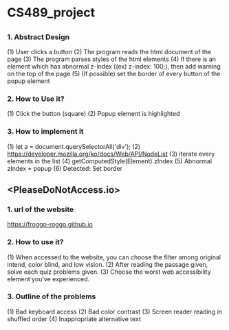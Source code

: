 # CS489_project

## <Popup Detector>

### 1. Abstract Design
(1) User clicks a button
(2) The program reads the html document of the page
(3) The program parses styles of the html elements
(4) If there is an element which has abnormal z-index ((ex) z-index: 100;), then add warning on the top of the page
(5) (If possible) set the border of every button of the popup element

### 2. How to Use it?
(1) Click the button (square)
(2) Popup element is highlighted

### 3. How to implement it
(1) let a = document.querySelectorAll('div');
(2) https://developer.mozilla.org/ko/docs/Web/API/NodeList
(3) iterate every elements in the list
(4) getComputedStyle(Element).zIndex
(5) Abnormal zIndex = popup
(6) Detected: Set border

## <PleaseDoNotAccess.io>

### 1. url of the website
https://froggo-roggo.github.io

### 2. How to use it?
(1) When accessed to the website, you can choose the filter among original intend, color blind, and low vision.
(2) After reading the passage given, solve each quiz problems given.
(3) Choose the worst web accessibility element you've experienced.

### 3. Outline of the problems
(1) Bad keyboard access
(2) Bad color contrast
(3) Screen reader reading in shuffled order
(4) Inappropriate alternative text




